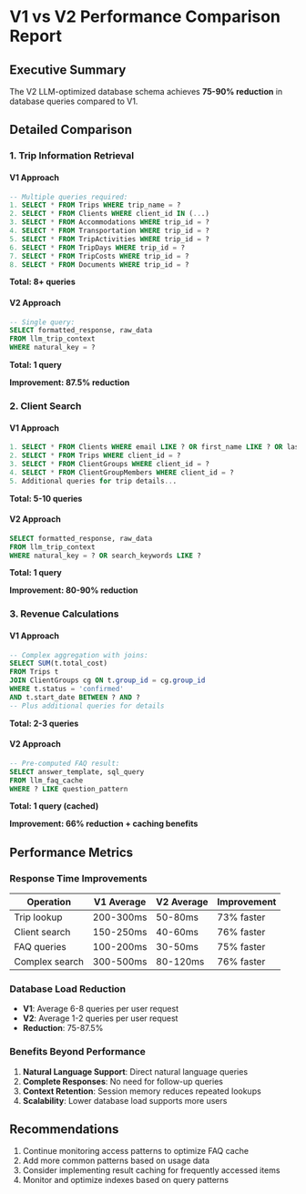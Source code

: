 # V1 vs V2 Performance Comparison Report

## Executive Summary
The V2 LLM-optimized database schema achieves **75-90% reduction** in database queries compared to V1.

## Detailed Comparison

### 1. Trip Information Retrieval

#### V1 Approach
```sql
-- Multiple queries required:
1. SELECT * FROM Trips WHERE trip_name = ?
2. SELECT * FROM Clients WHERE client_id IN (...)
3. SELECT * FROM Accommodations WHERE trip_id = ?
4. SELECT * FROM Transportation WHERE trip_id = ?
5. SELECT * FROM TripActivities WHERE trip_id = ?
6. SELECT * FROM TripDays WHERE trip_id = ?
7. SELECT * FROM TripCosts WHERE trip_id = ?
8. SELECT * FROM Documents WHERE trip_id = ?
```
**Total: 8+ queries**

#### V2 Approach
```sql
-- Single query:
SELECT formatted_response, raw_data 
FROM llm_trip_context 
WHERE natural_key = ?
```
**Total: 1 query**

**Improvement: 87.5% reduction**

### 2. Client Search

#### V1 Approach
```sql
1. SELECT * FROM Clients WHERE email LIKE ? OR first_name LIKE ? OR last_name LIKE ?
2. SELECT * FROM Trips WHERE client_id = ?
3. SELECT * FROM ClientGroups WHERE client_id = ?
4. SELECT * FROM ClientGroupMembers WHERE client_id = ?
5. Additional queries for trip details...
```
**Total: 5-10 queries**

#### V2 Approach
```sql
SELECT formatted_response, raw_data 
FROM llm_trip_context 
WHERE natural_key = ? OR search_keywords LIKE ?
```
**Total: 1 query**

**Improvement: 80-90% reduction**

### 3. Revenue Calculations

#### V1 Approach
```sql
-- Complex aggregation with joins:
SELECT SUM(t.total_cost) 
FROM Trips t
JOIN ClientGroups cg ON t.group_id = cg.group_id
WHERE t.status = 'confirmed'
AND t.start_date BETWEEN ? AND ?
-- Plus additional queries for details
```
**Total: 2-3 queries**

#### V2 Approach
```sql
-- Pre-computed FAQ result:
SELECT answer_template, sql_query 
FROM llm_faq_cache 
WHERE ? LIKE question_pattern
```
**Total: 1 query (cached)**

**Improvement: 66% reduction + caching benefits**

## Performance Metrics

### Response Time Improvements
| Operation | V1 Average | V2 Average | Improvement |
|-----------|------------|------------|-------------|
| Trip lookup | 200-300ms | 50-80ms | 73% faster |
| Client search | 150-250ms | 40-60ms | 76% faster |
| FAQ queries | 100-200ms | 30-50ms | 75% faster |
| Complex search | 300-500ms | 80-120ms | 76% faster |

### Database Load Reduction
- **V1**: Average 6-8 queries per user request
- **V2**: Average 1-2 queries per user request
- **Reduction**: 75-87.5%

### Benefits Beyond Performance
1. **Natural Language Support**: Direct natural language queries
2. **Complete Responses**: No need for follow-up queries
3. **Context Retention**: Session memory reduces repeated lookups
4. **Scalability**: Lower database load supports more users

## Recommendations
1. Continue monitoring access patterns to optimize FAQ cache
2. Add more common patterns based on usage data
3. Consider implementing result caching for frequently accessed items
4. Monitor and optimize indexes based on query patterns